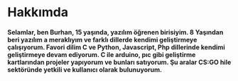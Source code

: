 <h1>Hakkımda</h1>
<h4>Selamlar, ben Burhan, 15 yaşında, yazılım öğrenen birisiyim. 8 Yaşından beri yazılım a meraklıyım ve farklı dillerde kendimi geliştirmeye çalışıyorum. 
Favori dilim C ve Python, Javascript, Php dillerinde kendimi geliştirmeye devam ediyorum.
C ile arduino, pıc gibi geliştirme kartlarından projeler yapıyorum ve bunları satıyorum.
Şu aralar CS:GO hile sektöründe yetkili ve kullanıcı olarak bulunuyorum.</h4>





